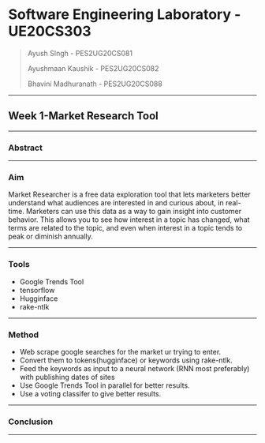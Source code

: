 # Software Engineering Laboratory - UE20CS303

> Ayush SIngh - PES2UG20CS081
> 
> Ayushmaan Kaushik - PES2UG20CS082
> 
> Bhavini Madhuranath - PES2UG20CS088

---

## Week 1-Market Research Tool
---

### Abstract




---
### Aim

Market Researcher is a free data exploration tool that lets marketers better understand what audiences are interested in and curious about, in real-time. Marketers can use this data as a way to gain insight into customer behavior. This allows you to see how interest in a topic has changed, what terms are related to the topic, and even when interest in a topic tends to peak or diminish annually.

---

### Tools
- Google Trends Tool
- tensorflow
- Hugginface
- rake-ntlk

---

### Method
- Web scrape google searches for the market ur trying to enter.
- Convert them to tokens(hugginface) or keywords using rake-ntlk.
- Feed the keywords as input to a neural network (RNN most preferably) with publishing dates of sites
- Use Google Trends Tool in parallel for better results.
- Use a voting classifer to give better results.
---

### Conclusion

--- 
